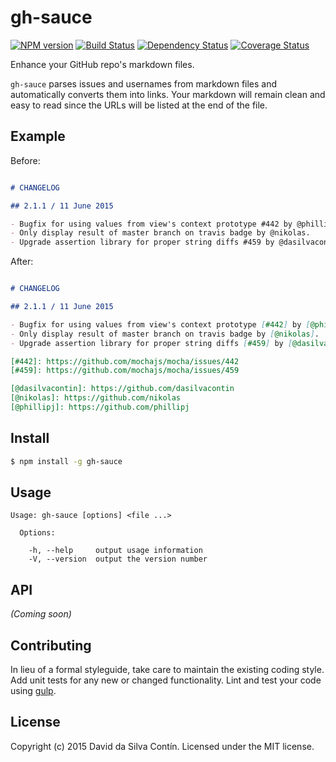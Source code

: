 # gh-sauce 
[![NPM version][npm-image]][npm-url] [![Build Status][travis-image]][travis-url] [![Dependency Status][daviddm-url]][daviddm-image] [![Coverage Status][coveralls-image]][coveralls-url]

Enhance your GitHub repo's markdown files.

`gh-sauce` parses issues and usernames from markdown files and automatically converts them into links. Your markdown will remain clean and easy to read since the URLs will be listed at the end of the file.


## Example

Before:

```markdown

# CHANGELOG

## 2.1.1 / 11 June 2015

- Bugfix for using values from view's context prototype #442 by @phillipj.
- Only display result of master branch on travis badge by @nikolas.
- Upgrade assertion library for proper string diffs #459 by @dasilvacontin.

```

After:

```markdown

# CHANGELOG

## 2.1.1 / 11 June 2015

- Bugfix for using values from view's context prototype [#442] by [@phillipj].
- Only display result of master branch on travis badge by [@nikolas].
- Upgrade assertion library for proper string diffs [#459] by [@dasilvacontin].

[#442]: https://github.com/mochajs/mocha/issues/442
[#459]: https://github.com/mochajs/mocha/issues/459

[@dasilvacontin]: https://github.com/dasilvacontin
[@nikolas]: https://github.com/nikolas
[@phillipj]: https://github.com/phillipj

```


## Install

```bash
$ npm install -g gh-sauce
```


## Usage

```
Usage: gh-sauce [options] <file ...>

  Options:

    -h, --help     output usage information
    -V, --version  output the version number
```

## API

_(Coming soon)_


## Contributing

In lieu of a formal styleguide, take care to maintain the existing coding style. Add unit tests for any new or changed functionality. Lint and test your code using [gulp](http://gulpjs.com/).


## License

Copyright (c) 2015 David da Silva Contín. Licensed under the MIT license.



[npm-url]: https://npmjs.org/package/gh-sauce
[npm-image]: https://badge.fury.io/js/gh-sauce.svg
[travis-url]: https://travis-ci.org/dasilvacontin/gh-sauce
[travis-image]: https://travis-ci.org/dasilvacontin/gh-sauce.svg?branch=master
[daviddm-url]: https://david-dm.org/dasilvacontin/gh-sauce.svg?theme=shields.io
[daviddm-image]: https://david-dm.org/dasilvacontin/gh-sauce
[coveralls-url]: https://coveralls.io/r/dasilvacontin/gh-sauce?branch=master
[coveralls-image]: https://coveralls.io/repos/dasilvacontin/gh-sauce/badge.svg?branch=master
